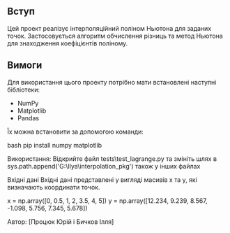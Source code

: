 ## Вступ

Цей проект реалізує інтерполяційний поліном Ньютона для заданих точок. Застосовується алгоритм обчислення різниць та метод Ньютона для знаходження коефіцієнтів поліному.

## Вимоги

Для використання цього проекту потрібно мати встановлені наступні бібліотеки:

- NumPy
- Matplotlib
- Pandas

Їх можна встановити за допомогою команди:

bash
pip install numpy matplotlib

Використання:
Відкрийте файл tests\test_lagrange.py та змініть шлях в sys.path.append('G:\Ilya\interpolation_pkg') 
також у інших файлах

Вхідні дані Вхідні дані представлені у вигляді масивів x та y, які визначають координати точок.

x = np.array([0, 0.5, 1, 2, 3.5, 4, 5])
y = np.array([12.234, 9.239, 8.567, -1.098, 5.756, 7.345, 5.678])


Автор: [Процюк Юрій і Бичков Ілля]
